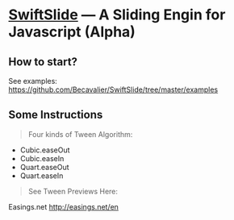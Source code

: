 [SwiftSlide](https://github.com/Becavalier/SwiftSlide) — A Sliding Engin for Javascript (Alpha)
==================================================

How to start?
--------------------------------------

See examples: https://github.com/Becavalier/SwiftSlide/tree/master/examples

Some Instructions
--------------------------------------

> Four kinds of Tween Algorithm: 

* Cubic.easeOut
* Cubic.easeIn
* Quart.easeOut
* Quart.easeIn

> See Tween Previews Here:

Easings.net http://easings.net/en
